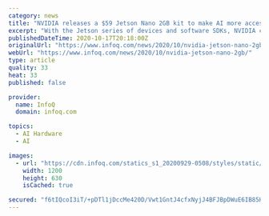 ```yaml
---
category: news
title: "NVIDIA releases a $59 Jetson Nano 2GB kit to make AI more accessible to developers"
excerpt: "With the Jetson series of devices and software SDKs, NVIDIA creates a coherent development environment to learn and develop GPU-based AI applications."
publishedDateTime: 2020-10-17T20:18:00Z
originalUrl: "https://www.infoq.com/news/2020/10/nvidia-jetson-nano-2gb/"
webUrl: "https://www.infoq.com/news/2020/10/nvidia-jetson-nano-2gb/"
type: article
quality: 33
heat: 33
published: false

provider:
  name: InfoQ
  domain: infoq.com

topics:
  - AI Hardware
  - AI

images:
  - url: "https://cdn.infoq.com/statics_s1_20200929-0508/styles/static/images/logo/logo-big.jpg"
    width: 1200
    height: 630
    isCached: true

secured: "f6tIQcoI3iT/+pDTl1jDccMe420D/Vwt1GntJ4cfxNyjJ4BFJBpDWuE6IB85Hb2sDKdlbhpnzYZpatXdSB4Y7buiQHqJ5GO77sy4wQsnt51jINJAp1JHX3uBDOC6rP9ZULBSThIs+EZfLIH3rurBdBgDVKi8rEDdeZ7JLTDOfUHk/S5PFZiHBg1oHNxyyFqVKOkQ2nazYCU1aRY+vrBB4W8ZRcs50pE4xeCdhEORtEWZ28SGUQlIAwljRehDFFXqG5usjgeeVnRY+LnM5xsjqowPctsgv0KvZcsuLEWJEkDbHVpg1bd3H4Bu/C4CsZXAqewS/5BWtcVK42KweMxwHaaxc1V84OP7sMLuA7IjuOM=;ZtfYg8VcXyDK7dcqwZZzfA=="
---
```


